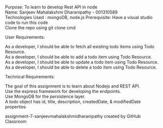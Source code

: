 Purpose: To learn to develop Rest API in node  
Name: Sanjeev Mahalakshmi Dharanipathy - 001310589  
Technologies Used : mongoDB, node.js 
Prerequisite: Have a visual studio code to run this code  
Clone the repo using git clone cmd  
  
User Requirements:  

As a developer, I should be able to fetch all existing todo items using Todo Resource.  
As a developer, I should be able to add a todo item using Todo Resource.  
As a developer, I should be able to update a todo item using Todo Resource.   
As a developer, I should be able to delete a todo item using Todo Resource.  
   
Technical Requirements:  
  
The goal of this assignment is to learn about Nodejs and REST API.  
Use the express framework for developing the endpoints.  
Use MongoDB for the persistence layer.  
A todo object has id, title, description, createdDate, & modifiedDate properties  
  
assignment-7-sanjeevmahalakshmidharanipathy created by GitHub Classroom   
